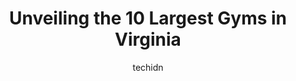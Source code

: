 ---
layout: ampstory
image: https://i0.wp.com/paketmu.com/wp-content/uploads/2023/06/pure-fitness-tysons-corner-0-in-virginia-1686366552.jpeg?resize=640,853
author: techidn
featured: false
description: Explore the diverse Gym scene in Virginia, home to an incredible selection of 10 establishments catering to every taste. Whether youre in search of iconic favorites or undiscovered treasure
title: Unveiling the 10 Largest Gyms in Virginia
cover:
   title: Unveiling the 10 Largest Gyms in Virginia
   subtitle: RICKPATE
   background: https://paketmu.com/wp-content/uploads/2023/06/pure-fitness-tysons-corner-0-in-virginia-1686366552.jpeg

pages: 
 - layout: thirds
   top: <h1>#1 Planet Fitness</h1>
   bottom: "<p>Best investment in my health Ive ever made. Such a reasonable price for a really great facility. The daytime crew is super friendly and do a phenomenal job of keeping </p>"
   background: https://paketmu.com/wp-content/uploads/2023/06/pure-fitness-tysons-corner-1-in-virginia-1686366553.jpeg
   backgroundblur: true
 - layout: thirds
   top: <h1>#2 DMV Iron Gym</h1>
   bottom: "<p>I absolutely love this gym! I originally purchased a week membership since my friend was in town and needed an Olympic lifting platform. Well, it was such an awesome plac</p>"
   background: https://paketmu.com/wp-content/uploads/2023/06/pure-fitness-tysons-corner-2-in-virginia-1686366554.jpeg
   cta:
      link: https://paketmu.com/unveiling-the-10-largest-gyms-in-virginia/
      text: Unveiling the 10 Largest Gyms in Virginia
 - layout: thirds
   top: <h1>#3 American Family Fitness Virginia Center Commons</h1>
   bottom: "<p>They have one of the largest selections of classes and equipment and an indoor pool.  The price is good for what you get. However the interiors need a serious makeover. A</p>"
   background: https://paketmu.com/wp-content/uploads/2023/06/pure-fitness-tysons-corner-3-in-virginia-1686366555.jpeg
   cta:
      link: https://paketmu.com/unveiling-the-10-largest-gyms-in-virginia/
      text: Unveiling the 10 Largest Gyms in Virginia
 - layout: thirds
   top: <h1>#4 The Iron Asylum Gym - Castleton</h1>
   bottom: "<p>2400 Castleton Commerce Way #606, Virginia Beach, VA 23456, United States</p>"
   background: https://images.unsplash.com/photo-1489648022186-8f49310909a0?ixlib=rb-4.0.3&ixid=MnwxMjA3fDB8MHxwaG90by1wYWdlfHx8fGVufDB8fHx8&auto=format&fit=crop&w=640&h=853&q=80
   cta:
      link: https://paketmu.com/unveiling-the-10-largest-gyms-in-virginia/
      text: Unveiling the 10 Largest Gyms in Virginia
 - layout: thirds
   top: <h1>#5 The Iron Asylum Gym - Kempsville</h1>
   bottom: "<p>1832 Kempsville Rd, Virginia Beach, VA 23464, United States</p>"
   background: https://images.unsplash.com/photo-1549241520-425e3dfc01cb?ixlib=rb-4.0.3&ixid=MnwxMjA3fDB8MHxwaG90by1wYWdlfHx8fGVufDB8fHx8&auto=format&fit=crop&w=640&h=853&q=80
   cta:
      link: https://paketmu.com/unveiling-the-10-largest-gyms-in-virginia/
      text: Unveiling the 10 Largest Gyms in Virginia
 - layout: thirds
   top: <h1>#6 Awaken Inside, The Gym</h1>
   bottom: "<p>1333 Oceana Blvd Ste 100, Virginia Beach, VA 23454, United States</p>"
   background: https://images.unsplash.com/photo-1591393223703-56fe1347ac62?ixlib=rb-4.0.3&ixid=MnwxMjA3fDB8MHxwaG90by1wYWdlfHx8fGVufDB8fHx8&auto=format&fit=crop&w=640&h=853&q=80
   cta:
      link: https://paketmu.com/unveiling-the-10-largest-gyms-in-virginia/
      text: Unveiling the 10 Largest Gyms in Virginia
 - layout: thirds
   top: <h1>#7 Halo Fitness Experience</h1>
   bottom: "<p>10400 Premier Ct suite e, Burke, VA 22015, United States</p>"
   background: https://images.unsplash.com/photo-1534312527009-56c7016453e6?ixlib=rb-4.0.3&ixid=MnwxMjA3fDB8MHxwaG90by1wYWdlfHx8fGVufDB8fHx8&auto=format&fit=crop&w=640&h=853&q=80
   cta:
      link: https://paketmu.com/unveiling-the-10-largest-gyms-in-virginia/
      text: Unveiling the 10 Largest Gyms in Virginia
 - layout: thirds
   middle: Continue reading...
   background: https://images.unsplash.com/photo-1531169509526-f8f1fdaa4a67?ixlib=rb-4.0.3&ixid=MnwxMjA3fDB8MHxwaG90by1wYWdlfHx8fGVufDB8fHx8&auto=format&fit=crop&w=640&h=853&q=80
   cta:
      link: https://paketmu.com/unveiling-the-10-largest-gyms-in-virginia/
      text: Unveiling the 10 Largest Gyms in Virginia
      
---